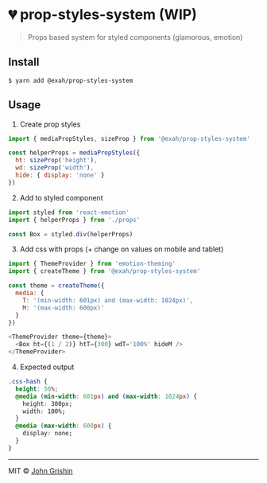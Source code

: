 # 💔 prop-styles-system (WIP)

> Props based system for styled components (glamorous, emotion)

## Install

```
$ yarn add @exah/prop-styles-system
```

## Usage

1. Create prop styles

  ```js
  import { mediaPropStyles, sizeProp } from '@exah/prop-styles-system' 

  const helperProps = mediaPropStyles({
    ht: sizeProp('height'),
    wd: sizeProp('width'),
    hide: { display: 'none' }
  })
  ```

2. Add to styled component 

  ```js
  import styled from 'react-emotion'
  import { helperProps } from './props'

  const Box = styled.div(helperProps)
  ```

3. Add css with props (+ change on values on mobile and tablet)

  ```js
  import { ThemeProvider } from 'emotion-theming'
  import { createTheme } from '@exah/prop-styles-system' 

  const theme = createTheme({
    media: {
      T: '(min-width: 601px) and (max-width: 1024px)',
      M: '(max-width: 600px)'
    }
  })

  <ThemeProvider theme={theme}>
    <Box ht={(1 / 2)} htT={300} wdT='100%' hideM />
  </ThemeProvider>
  ```
  
4. Expected output
  
  ```css
  .css-hash {
    height: 50%;
    @media (min-width: 601px) and (max-width: 1024px) {
      height: 300px;
      width: 100%;
    }
    @media (max-width: 600px) {
      display: none;
    }
  }
  ```


---

MIT © [John Grishin](http://johngrish.in)

